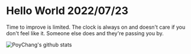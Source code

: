 # Hello World 2022/07/23

Time to improve is limited. The clock is always on and doesn't care if you don't feel like it. Someone else does and they're passing you by.

![PoyChang's github stats](https://github-readme-stats.vercel.app/api?username=poychang&show_icons=true&theme=dracula)
